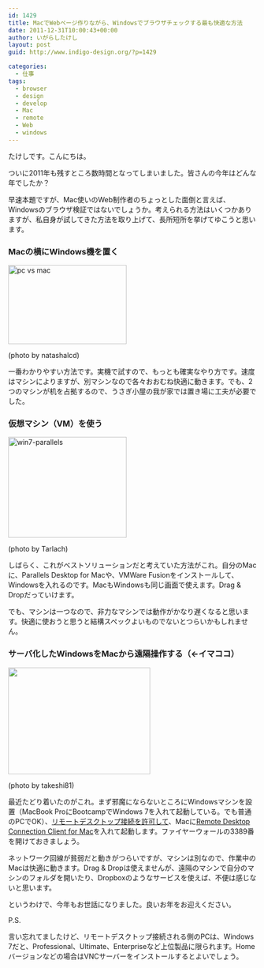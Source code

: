 ```yaml
---
id: 1429
title: MacでWebページ作りながら、Windowsでブラウザチェックする最も快適な方法
date: 2011-12-31T10:00:43+00:00
author: いがらしたけし
layout: post
guid: http://www.indigo-design.org/?p=1429

categories:
  - 仕事
tags:
  - browser
  - design
  - develop
  - Mac
  - remote
  - Web
  - windows
---
```

たけしです。こんにちは。

ついに2011年も残すところ数時間となってしまいました。皆さんの今年はどんな年でしたか？

早速本題ですが、Mac使いのWeb制作者のちょっとした面倒と言えば、Windowsのブラウザ検証ではないでしょうか。考えられる方法はいくつかありますが、私自身が試してきた方法を取り上げて、長所短所を挙げてゆこうと思います。
  
<!--more-->

### Macの横にWindows機を置く

[<img src="http://farm4.staticflickr.com/3017/2633068270_4d2975c87b_m.jpg" width="240" height="160" alt="pc vs mac" />](http://www.flickr.com/photos/acoustic_punk_sound/2633068270/ "pc vs mac by natashalcd, on Flickr")
  
(photo by natashalcd)

一番わかりやすい方法です。実機で試すので、もっとも確実なやり方です。速度はマシンによりますが、別マシンなので各々おおむね快適に動きます。でも、2つのマシンが机を占拠するので、うさぎ小屋の我が家では置き場に工夫が必要でした。

### 仮想マシン（VM）を使う

[<img src="http://farm4.staticflickr.com/3309/3204713480_3a457e0b90_m.jpg" width="240" height="204" alt="win7-parallels" />](http://www.flickr.com/photos/maui-nui/3204713480/ "win7-parallels by Tarlach, on Flickr")
  
(photo by Tarlach)

しばらく、これがベストソリューションだと考えていた方法がこれ。自分のMacに、Parallels Desktop for Macや、VMWare Fusionをインストールして、Windowsを入れるのです。MacもWindowsも同じ画面で使えます。Drag & Dropだっていけます。

でも、マシンは一つなので、非力なマシンでは動作がかなり遅くなると思います。快適に使おうと思うと結構スペックよいものでないとつらいかもしれません。

### サーバ化したWindowsをMacから遠隔操作する（←イマココ）

[<img src="https://lh6.googleusercontent.com/-hkX-pWiA6d0/Tv3goWDvHYI/AAAAAAAAAUQ/qjVfqUuwdw0/s288/111231_remotedesktop.jpg" height="216" width="288" />](https://picasaweb.google.com/lh/photo/GCauRDDHLR7efmp3e0NfxvDUdFBYrKYna69gqCnW--U?feat=embedwebsite)
  
(photo by takeshi81)

最近たどり着いたのがこれ。まず邪魔にならないところにWindowsマシンを設置（MacBook ProにBootcampでWindows 7を入れて起動している。でも普通のPCでOK）、[リモートデスクトップ接続を許可して](http://windows.microsoft.com/ja-JP/windows7/Connect-to-another-computer-using-Remote-Desktop-Connection)、Macに[Remote Desktop Connection Client for Mac](http://www.microsoft.com/japan/mac/remote-desktop-client)を入れて起動します。ファイヤーウォールの3389番を開けておきましょう。

ネットワーク回線が貧弱だと動きがつらいですが、マシンは別なので、作業中のMacは快適に動きます。Drag & Dropは使えませんが、遠隔のマシンで自分のマシンのフォルダを開いたり、Dropboxのようなサービスを使えば、不便は感じないと思います。

というわけで、今年もお世話になりました。良いお年をお迎えください。

P.S.
  
言い忘れてましたけど、リモートデスクトップ接続される側のPCは、Windows 7だと、Professional、Ultimate、Enterpriseなど上位製品に限られます。Homeバージョンなどの場合はVNCサーバーをインストールするとよいでしょう。
